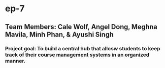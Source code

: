 # ep-7

## Team Members: Cale Wolf, Angel Dong, Meghna Mavila, Minh Phan, & Ayushi Singh

### Project goal: To build a central hub that allosw students to keep track of their course management systems in an organized manner.
